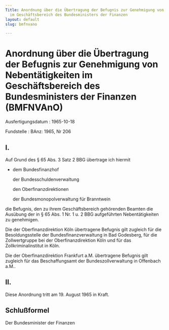 ```yaml
---
Title: Anordnung über die Übertragung der Befugnis zur Genehmigung von Nebentätigkeiten
  im Geschäftsbereich des Bundesministers der Finanzen
layout: default
slug: bmfnvano

---
```


# Anordnung über die Übertragung der Befugnis zur Genehmigung von Nebentätigkeiten im Geschäftsbereich des Bundesministers der Finanzen (BMFNVAnO)

Ausfertigungsdatum
:   1965-10-18

Fundstelle
:   BAnz: 1965, Nr 206



## I.

Auf Grund des § 65 Abs. 3 Satz 2 BBG übertrage ich hiermit

*   dem Bundesfinanzhof

    der Bundesschuldenverwaltung

    den Oberfinanzdirektionen

    der Bundesmonopolverwaltung für Branntwein



die Befugnis, den zu ihrem Geschäftsbereich gehörenden Beamten die
Ausübung der in § 65 Abs. 1 Nr. 1 u. 2 BBG aufgeführten
Nebentätigkeiten zu genehmigen.

Die der Oberfinanzdirektion Köln übertragene Befugnis gilt zugleich
für die Besoldungsstelle der Bundesfinanzverwaltung in Bad Godesberg,
für die Zollwertgruppe bei der Oberfinanzdirektion Köln und für das
Zollkriminalinstitut in Köln.

Die der Oberfinanzdirektion Frankfurt a.M. übertragene Befugnis gilt
zugleich für das Beschaffungsamt der Bundeszollverwaltung in Offenbach
a.M..


## II.

Diese Anordnung tritt am 19. August 1965 in Kraft.


## Schlußformel

Der Bundesminister der Finanzen

